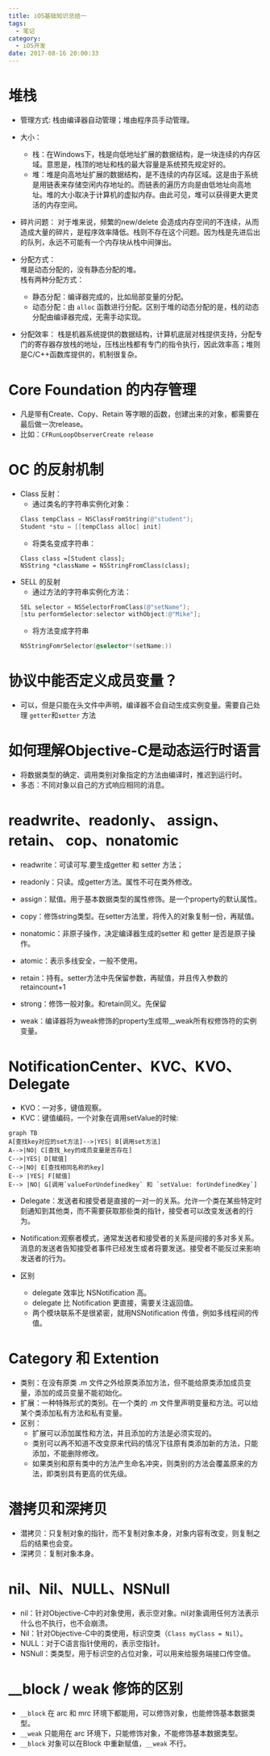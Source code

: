 ```yaml
---
title: iOS基础知识总结一
tags:
  - 笔记
category:
  - iOS开发
date: 2017-08-16 20:00:33
---
```

# 堆栈
* 管理方式: 栈由编译器自动管理；堆由程序员手动管理。

* 大小： 
    * 栈：在Windows下，栈是向低地址扩展的数据结构，是一块连续的内存区域。意思是，栈顶的地址和栈的最大容量是系统预先规定好的。
    * 堆：堆是向高地址扩展的数据结构，是不连续的内存区域。这是由于系统是用链表来存储空闲内存地址的。而链表的遍历方向是由低地址向高地址。堆的大小取决于计算机的虚拟内存。由此可见，堆可以获得更大更灵活的内存空间。

* 碎片问题：
    对于堆来说，频繁的new/delete 会造成内存空间的不连续，从而造成大量的碎片，是程序效率降低。栈则不存在这个问题。因为栈是先进后出的队列，永远不可能有一个内存块从栈中间弹出。

* 分配方式：   
    堆是动态分配的，没有静态分配的堆。     
    栈有两种分配方式：
     * 静态分配：编译器完成的，比如局部变量的分配。
     * 动态分配：由 `alloc` 函数进行分配。区别于堆的动态分配的是，栈的动态分配由编译器完成，无需手动实现。
     
* 分配效率：
    栈是机器系统提供的数据结构，计算机底层对栈提供支持，分配专门的寄存器存放栈的地址，压栈出栈都有专门的指令执行，因此效率高；堆则是C/C++函数库提供的，机制很复杂。

# Core Foundation 的内存管理
 * 凡是带有Create、Copy、Retain 等字眼的函数，创建出来的对象，都需要在最后做一次release。
 * 比如：`CFRunLoopObserverCreate release`

# OC 的反射机制
* Class 反射：
    * 通过类名的字符串实例化对象：
    ```ObjectiveC
    Class tempClass = NSClassFromString(@"student");
    Student *stu = [[tempClass alloc] init]
    ```
    * 将类名变成字符串：
    ```
    Class class =[Student class]; 
    NSString *className = NSStringFromClass(class);
    ```
* SELL 的反射
    * 通过方法的字符串实例化方法：
    ```ObjectiveC
    SEL selector = NSSelectorFromClass(@"setName");  
    [stu performSelector:selector withObject:@"Mike"];
    ```
    * 将方法变成字符串
    ```ObjectiveC
    NSStringFomrSelector(@selector*(setName:))
    ```
    
# 协议中能否定义成员变量？
* 可以，但是只能在头文件中声明，编译器不会自动生成实例变量。需要自己处理 `getter`和`setter` 方法

# 如何理解Objective-C是动态运行时语言
* 将数据类型的确定、调用类别对象指定的方法由编译时，推迟到运行时。
* 多态：不同对象以自己的方式响应相同的消息。

# readwrite、readonly、 assign、 retain、 cop、nonatomic
* readwrite：可读可写.要生成getter 和 setter 方法；
* readonly：只读。成getter方法。属性不可在类外修改。
* assign：赋值。用于基本数据类型的属性修饰。是一个property的默认属性。
* copy：修饰string类型。在setter方法里，将传入的对象复制一份，再赋值。
* nonatomic：非原子操作，决定编译器生成的setter 和 getter 是否是原子操作。
* atomic：表示多线安全，一般不使用。
* retain：持有。setter方法中先保留参数，再赋值，并且传入参数的retaincount+1

* strong：修饰一般对象。和retain同义。先保留
* weak：编译器将为weak修饰的property生成带__weak所有权修饰符的实例变量。

# NotificationCenter、KVC、KVO、Delegate
* KVO：一对多，键值观察。
* KVC：键值编码，一个对象在调用setValue的时候:
```
graph TB
A[查找key对应的set方法]-->|YES| B[调用set方法]
A-->|NO| C[查找_key的成员变量是否存在]
C-->|YES| D[赋值]
C-->|NO| E[查找相同名称的key]
E--> |YES| F[赋值]
E--> |NO| G[调用`valueForUndefinedkey` 和 `setValue: forUndefinedKey`]
```
* Delegate：发送者和接受者是直接的一对一的关系。允许一个类在某些特定时刻通知到其他类，而不需要获取那些类的指针，接受者可以改变发送者的行为。
* Notification:观察者模式，通常发送者和接受者的关系是间接的多对多关系。消息的发送者告知接受者事件已经发生或者将要发送。接受者不能反过来影响发送者的行为。

* 区别     
    * delegate 效率比 NSNotification 高。
    * delegate 比 Notification 更直接，需要关注返回值。
    * 两个模块联系不是很紧密，就用NSNotification 传值，例如多线程间的传值。

# Category 和 Extention
* 类别：在没有原类 .m  文件之外给原类添加方法，但不能给原类添加成员变量，添加的成员变量不能初始化。
* 扩展：一种特殊形式的类别。在一个类的 .m 文件里声明变量和方法。可以给某个类添加私有方法和私有变量。
* 区别：
    * 扩展可以添加属性和方法，并且添加的方法是必须实现的。
    * 类别可以再不知道不改变原来代码的情况下往原有类添加新的方法，只能添加，不能删除修改。
    * 如果类别和原有类中的方法产生命名冲突，则类别的方法会覆盖原来的方法，即类别具有更高的优先级。

# 潜拷贝和深拷贝
* 潜拷贝：只复制对象的指针，而不复制对象本身，对象内容有改变，则复制之后的结果也会变。
* 深拷贝：复制对象本身。

# nil、Nil、NULL、NSNull  
* nil：针对Objective-C中的对象使用，表示空对象。nil对象调用任何方法表示什么也不执行，也不会崩溃。
* Nil：针对Objective-C中的类使用，标识空类（`Class myClass = Nil`）。
* NULL：对于C语言指针使用的，表示空指针。
* NSNull：类类型，用于标识空的占位对象，可以用来给服务端接口传空值。

# __block / weak 修饰的区别
* `__block` 在 arc 和 mrc 环境下都能用，可以修饰对象，也能修饰基本数据类型。
* `__weak` 只能用在 arc 环境下，只能修饰对象，不能修饰基本数据类型。
* `__block` 对象可以在Block 中重新赋值，`__weak` 不行。


